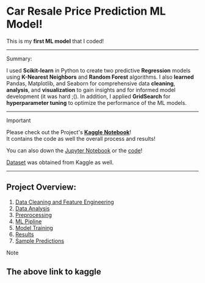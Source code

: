 # Car Resale Price Prediction ML Model!

This is my **first ML model** that I coded! 

---

Summary:  

I used **Scikit-learn** in Python to create two predictive **Regression** models using **K-Nearest Neighbors** and **Random Forest** algorithms. I also **learned** Pandas, Matplotlib, and Seaborn for comprehensive data **cleaning**, **analysis**, and **visualization** to gain insights and for informed model development (it was hard ;(). In addition, I applied **GridSearch** for **hyperparameter tuning** to optimize the performance of the ML models.

---

> [!IMPORTANT]  
Please check out the Project's [**Kaggle** **Notebook**](https://www.kaggle.com/code/pandu0/car-resale-price-prediction-scikit-learn)!    
It contains the code as well the overall process and results!

You can also down the [Jupyter Notebook](./car-resale-price-prediction.ipynb) or the [code](./ml-model.py)!

[Dataset](./car_web_scraped_dataset.csv) was obtained from Kaggle as well.

---

## Project Overview:  
1. [Data Cleaning and Feature Engineering](https://www.kaggle.com/code/pandu0/car-resale-price-prediction-scikit-learn#Data-Cleaning-&-Feature-Engineering)
2. [Data Analysis](https://www.kaggle.com/code/pandu0/car-resale-price-prediction-scikit-learn#Data-Analysis)
3. [Preprocessing](https://www.kaggle.com/code/pandu0/car-resale-price-prediction-scikit-learn#Preprocessing)
4. [ML Pipline](https://www.kaggle.com/code/pandu0/car-resale-price-prediction-scikit-learn#ML-Pipeline)
5. [Model Training](https://www.kaggle.com/code/pandu0/car-resale-price-prediction-scikit-learn#Model-Training)
6. [Results](https://www.kaggle.com/code/pandu0/car-resale-price-prediction-scikit-learn#Results)
7. [Sample Predictions](https://www.kaggle.com/code/pandu0/car-resale-price-prediction-scikit-learn#Sample-Predictions)

> [!NOTE]  
The above link to kaggle
---



